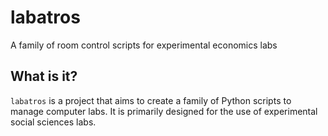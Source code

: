 # labatros
A family of room control scripts for experimental economics labs

## What is it?
`labatros` is a project that aims to create a family of Python scripts to manage computer labs. It is primarily designed for the use of experimental social sciences labs.

